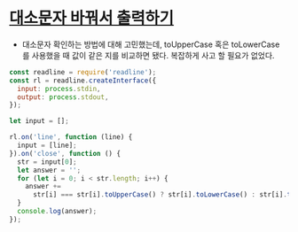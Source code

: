 # [대소문자 바꿔서 출력하기](https://school.programmers.co.kr/learn/courses/30/lessons/181949)
- 대소문자 확인하는 방법에 대해 고민했는데, toUpperCase 혹은 toLowerCase 를 사용했을 때 값이 같은 지를 비교하면 됐다. 복잡하게 사고 할 필요가 없었다.               

```js
const readline = require('readline');
const rl = readline.createInterface({
  input: process.stdin,
  output: process.stdout,
});

let input = [];

rl.on('line', function (line) {
  input = [line];
}).on('close', function () {
  str = input[0];
  let answer = '';
  for (let i = 0; i < str.length; i++) {
    answer +=
      str[i] === str[i].toUpperCase() ? str[i].toLowerCase() : str[i].toUpperCase();
  }
  console.log(answer);
});
```
